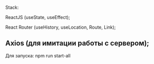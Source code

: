 Stack:

ReactJS (useState, useEffect);

React Router (useHistory, useLocation, Route, Link);

Axios (для имитации работы с сервером);
-

Для запуска: npm run start-all
